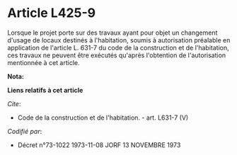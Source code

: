 # Article L425-9

Lorsque le projet porte sur des travaux ayant pour objet un changement d'usage de locaux destinés à l'habitation, soumis à
autorisation préalable en application de l'article L. 631-7 du code de la construction et de l'habitation, ces travaux ne
peuvent être exécutés qu'après l'obtention de l'autorisation mentionnée à cet article.

**Nota:**



**Liens relatifs à cet article**

_Cite_:

  - Code de la construction et de l'habitation. - art. L631-7 (V)

_Codifié par_:

  - Décret n°73-1022 1973-11-08 JORF 13 NOVEMBRE 1973
